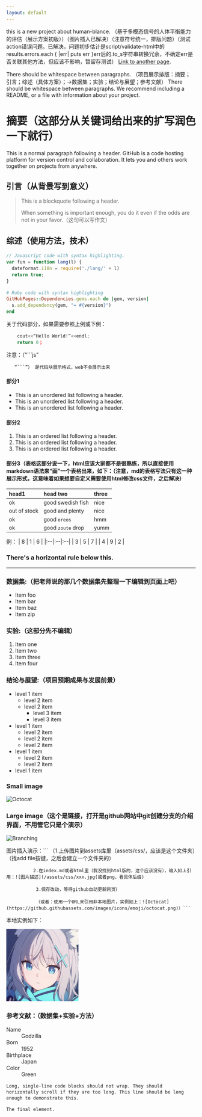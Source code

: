 ```yaml
---
layout: default
---
```


this is a new project about human-blance. （基于多模态信号的人体平衡能力的评估（展示方案初版））（图片插入已解决）（注意符号统一，排版问题）（测试action错误问题。已解决，问题初步估计是script/validate-html中的results.errors.each { |err| puts err }err后的.to_s字符串转换冗余，不确定err是否关联其他方法，但应该不影响，暂留存测试）
[Link to another page](./another-page.html).

There should be whitespace between paragraphs.
（项目展示排版：摘要；引言；综述（具体方案）；->数据集；实验；结论与展望；参考文献）
There should be whitespace between paragraphs. We recommend including a README, or a file with information about your project.

# 摘要（这部分从关键词给出来的扩写润色一下就行）

This is a normal paragraph following a header. GitHub is a code hosting platform for version control and collaboration. It lets you and others work together on projects from anywhere.

## 引言（从背景写到意义）

> This is a blockquote following a header.
>
> When something is important enough, you do it even if the odds are not in your favor.（这句可以写作文）

## 综述（使用方法，技术）

```js
// Javascript code with syntax highlighting.
var fun = function lang(l) {
  dateformat.i18n = require('./lang/' + l)
  return true;
}
```

```ruby
# Ruby code with syntax highlighting
GitHubPages::Dependencies.gems.each do |gem, version|
  s.add_dependency(gem, "= #{version}")
end
```
关于代码部分，如果需要参照上例或下例：
```js
    cout<<“Hello World!”<<endl;
    return 0；
```

注意：（“```js”
      
       “```”） 是代码块展示格式，web不会展示出来
#### 部分1

*   This is an unordered list following a header.
*   This is an unordered list following a header.
*   This is an unordered list following a header.

#### 部分2

1.  This is an ordered list following a header.
2.  This is an ordered list following a header.
3.  This is an ordered list following a header.

#### 部分3（表格这部分说一下，html应该大家都不是很熟练，所以直接使用markdown语法来“画”一个表格出来，如下：（注意，md的表格写法只有这一种展示形式，这意味着如果想要自定义需要使用html修改css文件，之后解决）
| head1        | head two          | three |
|:-------------|:------------------|:------|
| ok           | good swedish fish | nice  |
| out of stock | good and plenty   | nice  |
| ok           | good `oreos`      | hmm   |
| ok           | good `zoute` drop | yumm  |

例：
| 8 | 1 | 6 |
|:--|:--|:--|
| 3 | 5 | 7 |
| 4 | 9 | 2 |

### There's a horizontal rule below this.

* * *

### 数据集:（把老师说的那几个数据集先整理一下编辑到页面上吧）

*   Item foo
*   Item bar
*   Item baz
*   Item zip

### 实验:（这部分先不编辑）

1.  Item one
1.  Item two
1.  Item three
1.  Item four

### 结论与展望:（项目预期成果与发展前景）

- level 1 item
  - level 2 item
  - level 2 item
    - level 3 item
    - level 3 item
- level 1 item
  - level 2 item
  - level 2 item
  - level 2 item
- level 1 item
  - level 2 item
  - level 2 item
- level 1 item

### Small image

![Octocat](https://github.githubassets.com/images/icons/emoji/octocat.png)

### Large image（这个是链接，打开是github网站中git创建分支的介绍界面，不用管它只是个演示）

![Branching](https://guides.github.com/activities/hello-world/branching.png)

图片插入演示：```
              （1.上传图片到assets库里（assets/css/，应该是这个文件夹）（找add file按键，之后会建立一个文件夹的）

              2.在index.md或者html里（我没找到html版的，这个应该没有），输入如上引用：![图片描述](/assets/css/xxx.jpg(或者png，看具体后缀)
              
               3.保存改动，等待github自动更新网页）
               
               （或者：使用一个URL来引用非本地图片，实例如上：![Octocat](https://github.githubassets.com/images/icons/emoji/octocat.png)）```
               
本地实例如下：

![blue archive](/assets/css/icon.png)

### 参考文献：（数据集+实验+方法）

<dl>
<dt>Name</dt>
<dd>Godzilla</dd>
<dt>Born</dt>
<dd>1952</dd>
<dt>Birthplace</dt>
<dd>Japan</dd>
<dt>Color</dt>
<dd>Green</dd>
</dl>

```
Long, single-line code blocks should not wrap. They should horizontally scroll if they are too long. This line should be long enough to demonstrate this.
```

```
The final element.
```
